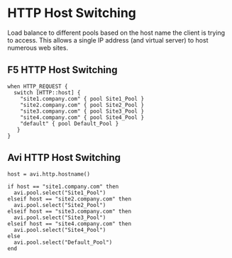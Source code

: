 # HTTP Host Switching

Load balance to different pools based on the host name the client is trying to access.  This allows a single IP address (and virtual server) to host numerous web sites.

## F5 HTTP Host Switching

```
when HTTP_REQUEST {
  switch [HTTP::host] {
    "site1.company.com" { pool Site1_Pool }
    "site2.company.com" { pool Site2_Pool }
    "site3.company.com" { pool Site3_Pool }
    "site4.company.com" { pool Site4_Pool }
    "default" { pool Default_Pool }
   }
}
```

## Avi HTTP Host Switching

```
host = avi.http.hostname()

if host == "site1.company.com" then
  avi.pool.select("Site1_Pool")
elseif host == "site2.company.com" then
  avi.pool.select("Site2_Pool")
elseif host == "site3.company.com" then
  avi.pool.select("Site3_Pool")
elseif host == "site4.company.com" then
  avi.pool.select("Site4_Pool")
else
  avi.pool.select("Default_Pool")
end
```
